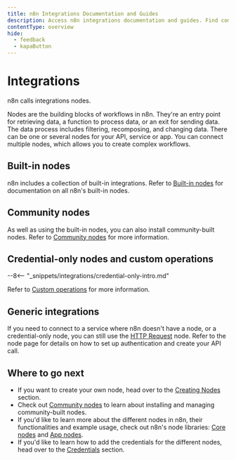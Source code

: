 ```yaml
---
title: n8n Integrations Documentation and Guides
description: Access n8n integrations documentation and guides. Find comprehensive resources to help you master app integrations using different types of nodes to improve your automation workflows.
contentType: overview
hide:
  - feedback
  - kapaButton
---
```


# Integrations

n8n calls integrations nodes.

Nodes are the building blocks of workflows in n8n. They're an entry point for retrieving data, a function to process data, or an exit for sending data. The data process includes filtering, recomposing, and changing data. There can be one or several nodes for your API, service or app. You can connect multiple nodes, which allows you to create complex workflows.

## Built-in nodes

n8n includes a collection of built-in integrations. Refer to [Built-in nodes](/integrations/builtin/node-types.md) for documentation on all n8n's built-in nodes.

## Community nodes

As well as using the built-in nodes, you can also install community-built nodes. Refer to [Community nodes](/integrations/community-nodes/installation/index.md) for more information.

## Credential-only nodes and custom operations

--8<-- "_snippets/integrations/credential-only-intro.md"

Refer to [Custom operations](/integrations/custom-operations.md) for more information.

## Generic integrations

If you need to connect to a service where n8n doesn't have a node, or a credential-only node, you can still use the [HTTP Request](/integrations/builtin/core-nodes/n8n-nodes-base.httprequest/index.md) node. Refer to the node page for details on how to set up authentication and create your API call.

## Where to go next

* If you want to create your own node, head over to the [Creating Nodes](/integrations/creating-nodes/overview.md) section.
* Check out [Community nodes](/integrations/community-nodes/usage.md) to learn about installing and managing community-built nodes.
* If you'd like to learn more about the different nodes in n8n, their functionalities and example usage, check out n8n's node libraries: [Core nodes](/integrations/builtin/core-nodes/index.md) and [App nodes](/integrations/builtin/app-nodes/index.md).
* If you'd like to learn how to add the credentials for the different nodes, head over to the [Credentials](/integrations/builtin/credentials/overview.md) section.
